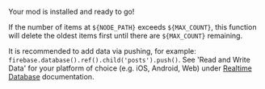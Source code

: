 Your mod is installed and ready to go!

If the number of items at `${NODE_PATH}` exceeds `${MAX_COUNT}`, this function will delete the oldest items first until there are `${MAX_COUNT}` remaining.

It is recommended to add data via pushing, for example: `firebase.database().ref().child('posts').push()`. See 'Read and Write Data' for your platform of choice (e.g. iOS, Android, Web) under [Realtime Database](https://firebase.google.com/docs/database/) documentation.
